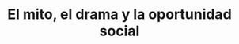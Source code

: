 ---
title: 'El mito, el drama y la oportunidad social'
description: 'Propuestas para un modelo migratorio más justo e inteligente'
link: /documentos/MitoDramaOportunidad.pdf
tags:
    - coherencia-de-politicas
    - migraciones
createdAt: 2025-08-22
---